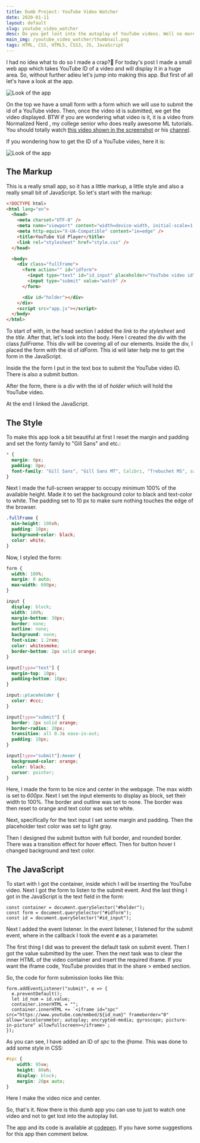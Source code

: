 ```yaml
---
title: Dumb Project: YouTube Video Watcher
date: 2020-01-11
layout: default
slug: youtube_video_watcher
desc: Do you get lost into the autoplay of YouTube videos. Well no more. Get your video playing on your own page.
main_img: /youtube_video_watcher/thumbnail.png
tags: HTML, CSS, HTML5, CSS3, JS, JavaScript
---
```


I had no idea what to do so I made a crap?🤔 For today's post I made a small web app which takes YouTube ID of a video and will display it in a huge area. So, without further adieu let's jump into making this app. But first of all let's have a look at the app.

![Look of the app](/youtube_video_watcher/how_does_the_app_look_01.png)

On the top we have a small form with a form which we will use to submit the id of a YouTube video. Then, once the video id is submitted, we get the video displayed. BTW if you are wondering what video is it, it is a video from Normalized Nerd , my college senior who does really awesome ML tutorials. You should totally watch [this video shown in the screenshot](https://www.youtube.com/watch?v=cIBqvy6adUY) or his [channel](https://www.youtube.com/channel/UC7Fs-Fdpe0I8GYg3lboEuXw).

If you wondering how to get the ID of a YouTube video, here it is:

![Look of the app](/youtube_video_watcher/the_video_id.png)

## The Markup

This is a really small app, so it has a little markup, a little style and also a really small bit of JavaScript. So let's start with the markup:

```html
<!DOCTYPE html>
<html lang="en">
  <head>
    <meta charset="UTF-8" />
    <meta name="viewport" content="width=device-width, initial-scale=1.0" />
    <meta http-equiv="X-UA-Compatible" content="ie=edge" />
    <title>YouTube Vid Player</title>
    <link rel="stylesheet" href="style.css" />
  </head>

  <body>
    <div class="fullFrame">
      <form action="" id="idform">
        <input type="text" id="id_input" placeholder="YouTube video id" />
        <input type="submit" value="watch" />
      </form>

      <div id="holder"></div>
    </div>
    <script src="app.js"></script>
  </body>
</html>
```

To start of with, in the head section I added the _link to the stylesheet_ and the _title_. After that, let's look into the body. Here I created the div with the class _fullFrame_. This div will be covering all of our elements. Inside the div, I placed the form with the id of _idForm_. This id will later help me to get the form in the JavaScript.

Inside the the form I put in the text box to submit the YouTube video ID. There is also a submit button.

After the form, there is a div with the id of _holder_ which will hold the YouTube video.

At the end I linked the JavaScript.

## The Style

To make this app look a bit beautiful at first I reset the margin and padding and set the fonty family to "Gill Sans" and etc.:

```css
* {
  margin: 0px;
  padding: 0px;
  font-family: "Gill Sans", "Gill Sans MT", Calibri, "Trebuchet MS", sans-serif;
}
```

Next I made the full-screen wrapper to occupy minimum 100% of the available height. Made it to set the background color to black and text-color to white. The padding set to 10 px to make sure nothing touches the edge of the browser.

```css
.fullFrame {
  min-height: 100vh;
  padding: 10px;
  background-color: black;
  color: white;
}
```

Now, I styled the form:

```css
form {
  width: 100%;
  margin: 0 auto;
  max-width: 600px;
}

input {
  display: block;
  width: 100%;
  margin-bottom: 30px;
  border: none;
  outline: none;
  background: none;
  font-size: 1.2rem;
  color: whitesmoke;
  border-bottom: 2px solid orange;
}

input[type="text"] {
  margin-top: 10px;
  padding-bottom: 10px;
}

input::placeholder {
  color: #ccc;
}

input[type="submit"] {
  border: 2px solid orange;
  border-radius: 20px;
  transition: all 0.3s ease-in-out;
  padding: 10px;
}

input[type="submit"]:hover {
  background-color: orange;
  color: black;
  cursor: pointer;
}
```

Here, I made the form to be nice and center in the webpage. The max width is set to _600px_. Next I set the input elements to display as block, set their width to 100%. The border and outline was set to none. The border was then reset to orange and text color was set to white.

Next, specifically for the text input I set some margin and padding. Then the placeholder text color was set to light gray.

Then I designed the submit button with full border, and rounded border. There was a transition effect for hover effect. Then for button hover I changed background and text color.

## The JavaScript

To start with I got the container, inside which I will be inserting the YouTube video. Next I got the form to listen to the submit event. And the last thing I got in the JavaScript is the text field in the form:

```JS
const container = document.querySelector("#holder");
const form = document.querySelector("#idform");
const id = document.querySelector("#id_input");
```

Next I added the event listener. In the event listener, I listened for the submit event, where in the callback I took the event **_e_** as a parameter.

The first thing I did was to prevent the default task on submit event. Then I got the value submitted by the user. Then the next task was to clear the inner HTML of the video container and insert the required iframe. If you want the iframe code, YouTube provides that in the share > embed section.

So, the code for form submission looks like this:

```JS
form.addEventListener("submit", e => {
  e.preventDefault();
  let id_num = id.value;
  container.innerHTML = "";
  container.innerHTML += `<iframe id="spc" src="https://www.youtube.com/embed/${id_num}" frameborder="0" allow="accelerometer; autoplay; encrypted-media; gyroscope; picture-in-picture" allowfullscreen></iframe>`;
});
```

As you can see, I have added an ID of _spc_ to the _iframe_. This was done to add some style in CSS:

```CSS
#spc {
    width: 95vw;
    height: 80vh;
    display: block;
    margin: 20px auto;
}
```

Here I make the video nice and center.

So, that's it. Now there is this dumb app you can use to just to watch one video and not to get lost into the autoplay list.

The app and its code is available at [codepen](https://codepen.io/Ayushman_Bilas_Thakur/pen/ExaLeaQ). If you have some suggestions for this app then comment below.
